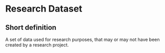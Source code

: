 # Research Dataset
## Short definition
A set of data used for research purposes, that may or may not have been created by a research project.
